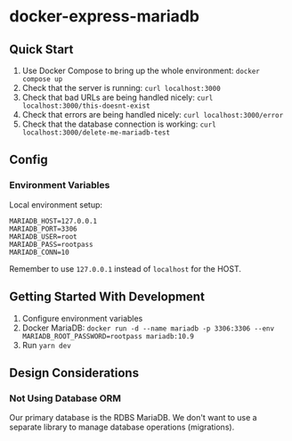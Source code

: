 # docker-express-mariadb

## Quick Start

1. Use Docker Compose to bring up the whole environment: `docker compose up`
1. Check that the server is running: `curl localhost:3000`
1. Check that bad URLs are being handled nicely: `curl localhost:3000/this-doesnt-exist`
1. Check that errors are being handled nicely: `curl localhost:3000/error`
1. Check that the database connection is working: `curl localhost:3000/delete-me-mariadb-test`

## Config

### Environment Variables

Local environment setup:

```shell
MARIADB_HOST=127.0.0.1
MARIADB_PORT=3306
MARIADB_USER=root
MARIADB_PASS=rootpass
MARIADB_CONN=10
```

Remember to use `127.0.0.1` instead of `localhost` for the HOST.

## Getting Started With Development

1. Configure environment variables
1. Docker MariaDB: `docker run -d --name mariadb -p 3306:3306 --env MARIADB_ROOT_PASSWORD=rootpass mariadb:10.9`
1. Run `yarn dev`

## Design Considerations

### Not Using Database ORM

Our primary database is the RDBS MariaDB. We don't want to use a separate library to manage database operations (migrations).

```

```
